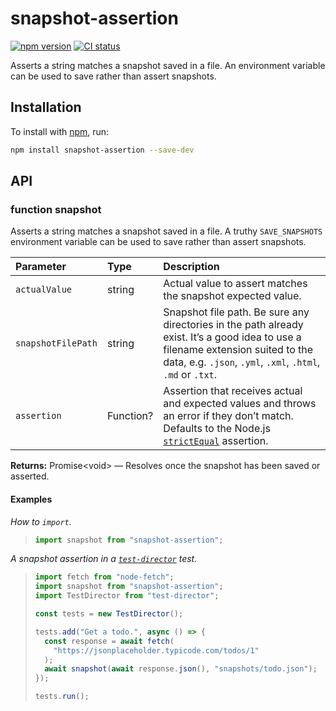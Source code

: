 # snapshot-assertion

[![npm version](https://badgen.net/npm/v/snapshot-assertion)](https://npm.im/snapshot-assertion) [![CI status](https://github.com/jaydenseric/snapshot-assertion/workflows/CI/badge.svg)](https://github.com/jaydenseric/snapshot-assertion/actions)

Asserts a string matches a snapshot saved in a file. An environment variable can be used to save rather than assert snapshots.

## Installation

To install with [npm](https://npmjs.com/get-npm), run:

```sh
npm install snapshot-assertion --save-dev
```

## API

### function snapshot

Asserts a string matches a snapshot saved in a file. A truthy `SAVE_SNAPSHOTS` environment variable can be used to save rather than assert snapshots.

| Parameter | Type | Description |
| :-- | :-- | :-- |
| `actualValue` | string | Actual value to assert matches the snapshot expected value. |
| `snapshotFilePath` | string | Snapshot file path. Be sure any directories in the path already exist. It’s a good idea to use a filename extension suited to the data, e.g. `.json`, `.yml`, `.xml`, `.html`, `.md` or `.txt`. |
| `assertion` | Function? | Assertion that receives actual and expected values and throws an error if they don’t match. Defaults to the Node.js [`strictEqual`](https://nodejs.org/api/assert.html#assert_assert_strictequal_actual_expected_message) assertion. |

**Returns:** Promise\<void> — Resolves once the snapshot has been saved or asserted.

#### Examples

_How to `import`._

> ```js
> import snapshot from "snapshot-assertion";
> ```

_A snapshot assertion in a [`test-director`](https://npm.im/test-director) test._

> ```js
> import fetch from "node-fetch";
> import snapshot from "snapshot-assertion";
> import TestDirector from "test-director";
>
> const tests = new TestDirector();
>
> tests.add("Get a todo.", async () => {
>   const response = await fetch(
>     "https://jsonplaceholder.typicode.com/todos/1"
>   );
>   await snapshot(await response.json(), "snapshots/todo.json");
> });
>
> tests.run();
> ```
